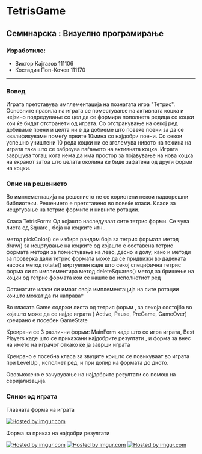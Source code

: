 TetrisGame
==========

## Семинарска : Визуелно програмирање
### Изработиле:
* Виктор Кајтазов 111106 
* Костадин Поп-Кочев 111170

___

### Вовед

  Играта претставува имплементација на познатата игра "Тетрис". Основните правила на играта се поместување на активната коцка и нејзино подредување со цел да се формира пополнета редица со коцки кои ќе бидат отстранети од играта. Со отстранување на секој ред добиваме поени и целта ни е да добиеме што повеќе поени за да се квалификуваме помеѓу првите 10мина со најдобри поени. Со секои успешно уништени 10 реда коцки ни се зголемува нивото на тежина на играта така што се забрзува паѓањето на активната коцка. Играта завршува тогаш кога нема да има простор за појавување на нова коцка на екранот затоа што целата околина ќе биде зафатена од други форми на коцки.

### Опис на решението

Во имплементација на решението не се користени некои надворешни библиотеки. Решението е претставено во повеќе класи.
Класи за исцртување на тетрис формите и нивните ротации.

Класа TetrisForm: Од којашто наследуваат сите тетрис форми. Се чува листа од Square , боја на коцките итн..

метод pickColor() се избира рандом боја за тетрис формата
метод draw()  за исцртување на коцките од којашто е составена тетрис формата
методи за поместување на лево, десно и долу, како и методи за проверка дали тетрис формата може да се придвижи во дадената насока
метод rotate() виртуелен каде што секој специфична тетрис форма си го имплементира
метод deleteSquares() метод за бришење на коцки од тетрис формата кои се нашле во исполнетиот ред

Останатите класи си имаат своја имплементација на сите ротации коишто можат да ги направат

Во класата Game содржи листа од тетрис форми , за секоја состојба во којашто може да се најде играта ( Active, Pause, PreGame, GameOver) креирано е посебен GameState

Креирани се 3 различни форми: MainForm  каде што се игра играта, Best Players каде што се прикажани најдобрите резултати , и форма за внес на името на играчот откако ќе ја заврши играта

Креирано е посебна класа за звуците коишто се повикуваат во играта при LevelUp , исполнет ред, и при допир на формата до дното.

Овозможено е зачувување на најдобрите резултати со помош на серијализација. 

### Слики од играта

Главната форма на играта

<a href="http://imgur.com/tVunNhK"><img src="http://i.imgur.com/tVunNhK.png?1" title="Hosted by imgur.com" /></a>

Форма за приказ на најдобри резултати

<a href="http://imgur.com/ORlP4sd"><img src="http://i.imgur.com/ORlP4sd.png" title="Hosted by imgur.com" /></a>
<a href="http://imgur.com/h8FYi8u"><img src="http://i.imgur.com/h8FYi8u.png" title="Hosted by imgur.com" /></a>
<a href="http://imgur.com/YOW3q0u"><img src="http://i.imgur.com/YOW3q0u.png" title="Hosted by imgur.com" /></a>



